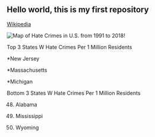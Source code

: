 ## Hello world, this is my first repository

[Wikipedia](https://wikipedia.org/)

![Map of Hate Crimes in U.S. from 1991 to 2018](https://docs.google.com/spreadsheets/d/e/2PACX-1vSVCvqkdZm6VgB0z_01OpRnV4Ey7z1cA2_ZUDJknPps7QMym95VDFklU1F-HO17VQLtyKzFPbpHCnPI/pubchart?oid=2142591530&format=image)!

Top 3 States W Hate Crimes Per 1 Million Residents

*New Jersey

*Massachusetts

*Michigan

Bottom 3 States W Hate Crimes Per 1 Million Residents

48. Alabama

49. Mississippi 

50. Wyoming


